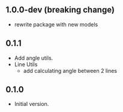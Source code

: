 ## 1.0.0-dev (breaking change)

- rewrite package with new models

## 0.1.1

- Add angle utils.
- Line Utils
  - add calculating angle between 2 lines

## 0.1.0

- Initial version.
